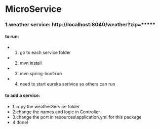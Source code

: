 # MicroService
### 1.weather service: http://localhost:8040/weather?zip=*****



#### to run:
* 1. go to each service folder
* 2. mvn install
* 3. mvn spring-boot:run
* 4. need to start eureka serivice so others can run

#### to add a service:
* 1.copy the weatherService folder
* 2.change the names and logic in Controller
* 3.change the port in resources\application.yml for this package
* 4 done!




